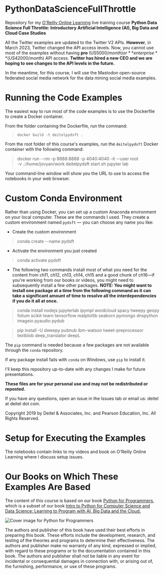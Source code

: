 # PythonDataScienceFullThrottle

Repository for my [O'Reilly Online Learning](https://learning.oreilly.com) live training course **Python Data Science Full Throttle: Introductory Artificial Intelligence (AI), Big Data and Cloud Case Studies**

All the Twitter examples are updated to the Twitter V2 APIs. **However**, in March 2023, Twitter changed the API access levels. Now, you cannot use most of the examples without having **pro** (US$5000/month) or **enterprise** (US$42000/month) API access. **Twitter has hired a new CEO and we are hoping to see changes to the API levels in the future.**

In the meantime, for this course, I will use the Mastodon open-source federated social media network for the data mining social media examples. 


# Running the Code Examples
The easiest way to run most of the code examples is to use the Dockerfile to create a Docker container. 

From the folder containing the Dockerfile, run the command: 
> `docker build -t deitelpydsft .`
 
From the root folder of this course's examples, run the `deitelpydsft` Docker container with the following command:
> docker run --rm -p 8888:8888 -p 4040:4040 -it --user root \
>    -v .:/home/jovyan/work deitelpydsft start.sh jupyter lab

Your command-line window will show you the URL to use to access the notebooks in your web browser.

# Custom Conda Environment
Rather than using Docker, you can set up a custom Anaconda environment on your local computer. These are the commands I used. They create a custom environment named `pydsft` — you can choose any name you like:

* Create the custom environment

> conda create --name pydsft

* Activate the environment you just created

> conda activate pydsft

* The following two commands install most of what you need for the content from ch11, ch12, ch13, ch14, ch15 and a good chunk of ch16—if you’re working from our books or videos, you might need to subsequently install a few other packages. **NOTE: You might want to install one package at a time from the following command as it can take a significant amount of time to resolve all the interdependencies if you do it all at once.**
 
> conda install nodejs jupyterlab ipympl wordcloud spacy tweepy geopy folium scikit-learn tensorflow matplotlib seaborn pymongo dnspython imageio pyaudio pydub 

> pip install -U dweepy pubnub ibm-watson tweet-preprocessor textblob deep_translator deepL 
 
The `pip` command is needed because a few packages are not available through the `conda` repository. 

If any package install fails with `conda` on Windows, use `pip` to install it. 

I'll keep this repository up-to-date with any changes I make for future presentations. 

**These files are for your personal use and may not be redistributed or reposted.**

If you have any questions, open an issue in the Issues tab or email us: deitel at deitel dot com.

Copyright 2019 by Deitel & Associates, Inc. and Pearson Education, Inc. All Rights Reserved. 

# Setup for Executing the Examples
The notebooks contain links to my videos and book on O'Reilly Online Learning where I discuss setup issues. 

# Our Books on Which These Examples Are Based
The content of this course is based on our book <a href=https://amzn.to/2Kd8dQk target="_blank">Python for Programmers</a>, which is a subset of our book <a href=https://amzn.to/2KfCptN target="_blank">Intro to Python for Computer Science and Data Science: Learning to Program with AI, Big Data and the Cloud.</a>
   
![Cover image for Python for Programmers](https://deitel.com/wp-content/uploads/2020/01/python-for-programmers.jpg)

The authors and publisher of this book have used their best efforts in preparing this book. These efforts include the development, research, and testing of the theories and programs to determine their effectiveness. The authors and publisher make no warranty of any kind, expressed or implied, with regard to these programs or to the documentation contained in this book. The authors and publisher shall not be liable in any event for incidental or consequential damages in connection with, or arising out of, the furnishing, performance, or use of these programs.
